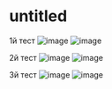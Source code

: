 # untitled
1й тест
![image](https://user-images.githubusercontent.com/96202597/146257137-6f48cce4-2158-473b-bc3a-ed69fb344b0a.png)
![image](https://user-images.githubusercontent.com/96202597/146257180-ebeb5b85-52d4-45df-b55f-369d73ee0630.png)

2й тест
![image](https://user-images.githubusercontent.com/96202597/146257230-dbd9cee7-365f-4173-9949-7983d722e56e.png)
![image](https://user-images.githubusercontent.com/96202597/146257252-842ffc06-b61c-4a1b-a535-cf1876397af1.png)

3й тест
![image](https://user-images.githubusercontent.com/96202597/146257284-7ec83d7f-be48-47b2-9cf0-148e85cb46eb.png)
![image](https://user-images.githubusercontent.com/96202597/146257296-b69a3958-3e4f-4057-9494-e4c91716999a.png)

